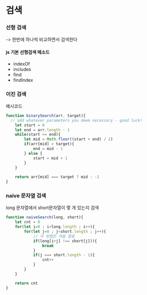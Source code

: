 # 검색

### 선형 검색

\-> 한번에 하나씩 비교하면서 검색한다

#### js 기본 선형검색 메소드

* indexOf
* includes
* find
* findIndex

### 이진 검색

예시코드

```javascript
function binarySearch(arr, target){
  // add whatever parameters you deem necessary - good luck!
    let start = 0
    let end = arr.length - 1
    while(start <= end){
        let mid = Math.floor((start + end) / 2)
        if(arr[mid] < target){
            end = mid - 1
        } else {
            start = mid + 1
        }
    }
    
    return arr[mid] === target ? mid : -1
}
```



### naive 문자열 검색

long 문자열에서 short문자열이 몇 개 있는지 검색

```javascript
function naiveSearch(long, short){
    let cnt = 0
    for(let i=0 ; i<long.length ; i++){
        for(let j=0 ; j<short.length ; j++){
            // 이 방법은 처음 알음
            if(long[i+j] !== short[j])){
                break
            }
            if(j === short.length - 1){
                cnt++
            }
        }
    }

    return cnt
}
```
